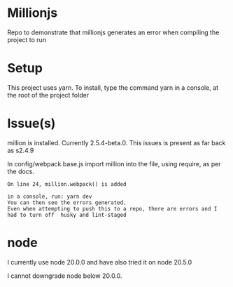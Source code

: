 # Millionjs 

Repo to demonstrate that millionjs generates an error when compiling the project to run

# Setup
This project uses yarn.
To install, type the command yarn in a console, at the root of the project folder

# Issue(s)
million is installed.  Currently 2.5.4-beta.0.  This issues is present as far back as s2.4.9

In config/webpack.base.js
    import million into the file, using require, as per the docs.

    On line 24, million.webpack() is added 

    in a console, run: yarn dev
    You can then see the errors generated.
    Even when attempting to push this to a repo, there are errors and I had to turn off  husky and lint-staged

# node
I currently use node 20.0.0 and have also tried it on node 20.5.0

I cannot downgrade node below 20.0.0.